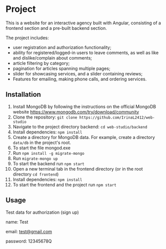 # Project
This is a website for an interactive agency built with Angular, consisting of a frontend section and a pre-built backend section.

The project includes:
- user registration and authorization functionality;
- ability for registered/logged-in users to leave comments, as well as like and
  dislike/complain about comments;
- article filtering by category;
- pagination for articles spanning multiple pages;
- slider for showcasing services, and a slider containing reviews;
- Features for emailing, making phone calls, and ordering services.

## Installation

1. Install MongoDB by following the instructions on the official MongoDB website https://www.mongodb.com/try/download/community
2. Clone the repository: `git clone https://github.com/IrinaL2412/web-studio`
3. Navigate to the project directory backend: `cd web-studio/backend`
4. Install dependencies: `npm install`
5. Create a directory for MongoDB data. For example, create a directory `data/db` in the project's root.
6. To start the file mongod.exe
7. Run `npm install -g migrate-mongo`
8. Run `migrate-mongo up`
9. To start the backend run `npm start`
10. Open a new terminal tab in the frontend directory (or in the root directory `cd frontend`)
11. Install dependencies: `npm install`
12. To start the frontend and the project run `npm start`

## Usage

Test data for authorization (sign up)

name: Test

email: test@gmail.com

password: 12345678Q

